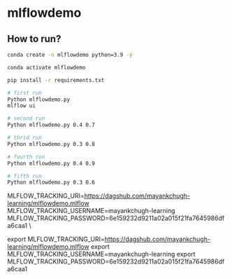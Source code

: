 # mlflowdemo



## How to run?

```bash
conda create -n mlflowdemo python=3.9 -y
```

```bash
conda activate mlflowdemo
```

```bash
pip install -r requirements.txt
```

```bash
# first run
Python mlflowdemo.py
mlflow ui

# second run
Python mlflowdemo.py 0.4 0.7

# thrid run
Python mlflowdemo.py 0.3 0.8

# fourth run
Python mlflowdemo.py 0.4 0.9

# fifth run
Python mlflowdemo.py 0.3 0.6

```

MLFLOW_TRACKING_URI=https://dagshub.com/mayankchugh-learning/mlflowdemo.mlflow \
MLFLOW_TRACKING_USERNAME=mayankchugh-learning \
MLFLOW_TRACKING_PASSWORD=6e159232d9211a02a015f21fa7645986dfa6caa1 \


export MLFLOW_TRACKING_URI=https://dagshub.com/mayankchugh-learning/mlflowdemo.mlflow
export MLFLOW_TRACKING_USERNAME=mayankchugh-learning
export MLFLOW_TRACKING_PASSWORD=6e159232d9211a02a015f21fa7645986dfa6caa1


